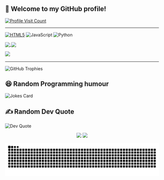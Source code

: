 ## 👀 Welcome to my GitHub profile!

[![Profile Visit Count](https://visitcount.itsvg.in/api?id=trollm8&label=Profile%20Views&pretty=false)](https://visitcount.itsvg.in)


***
[![HTML5](https://img.shields.io/badge/html5-%23E34F26.svg?style=for-the-badge&logo=html5&logoColor=white)](https://html.com)
![JavaScript](https://img.shields.io/badge/javascript-%23323330.svg?style=for-the-badge&logo=javascript&logoColor=%23F7DF1E)
![Python](https://img.shields.io/badge/python-3670A0?style=for-the-badge&logo=python&logoColor=ffdd54)


<a href="https://github.com/anuraghazra/github-readme-stats">
  <img height=200 align="center" src="https://github-readme-stats.vercel.app/api?username=trollm8&theme=cobalt" />
</a>
<a href="https://github.com/anuraghazra/convoychat">
  <img height=200 align="center" src="https://github-readme-stats.vercel.app/api/top-langs/?username=trollm8&theme=cobalt&layout=compact" />
</a>

![](https://github-readme-streak-stats.herokuapp.com?user=trollm8&theme=vue-dark)<br/>

***
![GitHub Trophies](https://github-profile-trophy.vercel.app/?username=trollm8&theme=onedark&no-frame=false&no-bg=false&margin-w=4)

## 😆 Random Programming humour
![Jokes Card](https://readme-jokes.vercel.app/api?hideBorder&theme=cobalt&qColor=%23944bcc&aColor=%23bbdb51)

## ✍️ Random Dev Quote
![Dev Quote](https://quotes-github-readme.vercel.app/api?type=horizontal&theme=tokyonight)

<p align="center">
<img src="https://github.com/trollm8/trollm8-site/images/avatar.png"> <img src="https://github.com/trollm8/trollm8-site/images/avatar.png">
</p>

<p align="center">
<img src="https://github.com/VishwaGauravIn/VishwaGauravIn/blob/output/github-contribution-grid-snake.svg">
</p>
